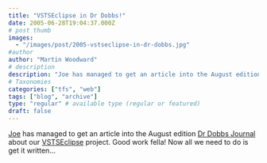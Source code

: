 ```yaml
---
title: "VSTSEclipse in Dr Dobbs!"
date: 2005-06-28T19:04:37.000Z
# post thumb
images:
  - "/images/post/2005-vstseclipse-in-dr-dobbs.jpg"
#author
author: "Martin Woodward"
# description
description: "Joe has managed to get an article into the August edition Dr Dobbs Journal about our VSTSEclipse project."
# Taxonomies
categories: ["tfs", "web"]
tags: ["blog", "archive"]
type: "regular" # available type (regular or featured)
draft: false
---
```

[Joe](http://jsango.blogspot.com/) has managed to get an article into the August edition [Dr Dobbs Journal](http://www.ddj.com/) about our [VSTSEclipse](http://www.vstseclipse.org) project.  Good work fella!  Now all we need to do is get it written...
